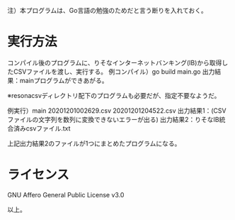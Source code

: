 注）本プログラムは、Go言語の勉強のためだと言う断りを入れておく。

# 実行方法
コンパイル後のプログラムに、りそなインターネットバンキング(IB)から取得したCSVファイルを渡し、実行する。
例コンパイル）go build main.go
出力結果：mainプログラムができあがる。

※resonacsvディレクトリ配下のプログラムも必要だが、指定不要なようだ。

例実行）main 20201201002629.csv 20201201204522.csv
出力結果1：(CSVファイルの文字列を数列に変換できないエラーが出る)
出力結果2：りそなIB統合済みcsvファイル.txt

上記出力結果2のファイルが1つにまとめたプログラムになる。

# ライセンス
GNU Affero General Public License v3.0

以上。

